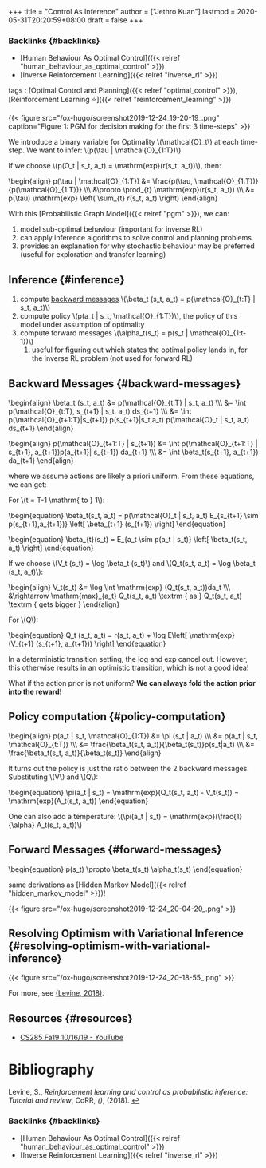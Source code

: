 +++
title = "Control As Inference"
author = ["Jethro Kuan"]
lastmod = 2020-05-31T20:20:59+08:00
draft = false
+++

### Backlinks {#backlinks}

- [Human Behaviour As Optimal Control]({{< relref "human_behaviour_as_optimal_control" >}})
- [Inverse Reinforcement Learning]({{< relref "inverse_rl" >}})

tags
: [Optimal Control and Planning]({{< relref "optimal_control" >}}), [Reinforcement Learning ⭐]({{< relref "reinforcement_learning" >}})

{{< figure src="/ox-hugo/screenshot2019-12-24_19-20-19_.png" caption="Figure 1: PGM for decision making for the first 3 time-steps" >}}

We introduce a binary variable for Optimality \\(\mathcal{O}\_t\\) at each
time-step. We want to infer: \\(p(\tau | \mathcal{O}\_{1:T})\\)

If we choose \\(p(O_t | s_t, a_t) = \mathrm{exp}(r(s_t, a_t))\\), then:

\begin{align}
p(\tau | \mathcal{O}\_{1:T}) &= \frac{p(\tau,
\mathcal{O}\_{1:T})}{p(\mathcal{O}\_{1:T})}
\\\\\\
&\propto \prod\_{t} \mathrm{exp}(r(s_t,
a_t)) \\\\\\
&= p(\tau) \mathrm{exp} \left( \sum\_{t}
r(s_t, a_t) \right)
\end{align}

With this [Probabilistic Graph Model]({{< relref "pgm" >}}), we can:

1.  model sub-optimal behaviour (important for inverse RL)
2.  can apply inference algorithms to solve control and planning problems
3.  provides an explanation for why stochastic behaviour may be
    preferred (useful for exploration and transfer learning)

## Inference {#inference}

1.  compute [backward messages](#backward-messages) \\(\beta_t (s_t, a_t) =
    p(\mathcal{O}\_{t:T} | s_t, a_t)\\)
2.  compute policy \\(p(a_t | s_t, \mathcal{O}\_{1:T})\\), the policy of
    this model under assumption of optimality
3.  compute forward messages \\(\alpha_t(s_t) = p(s_t | \mathcal{O}\_{1:t-1})\\)
    1.  useful for figuring out which states the optimal policy lands
        in, for the inverse RL problem (not used for forward RL)

## Backward Messages {#backward-messages}

\begin{align}
\beta_t (s_t, a_t) &= p(\mathcal{O}\_{t:T} | s_t, a_t) \\\\\\
&= \int p(\mathcal{O}\_{t:T}, s\_{t+1} | s_t, a_t)
ds\_{t+1} \\\\\\
&= \int p(\mathcal{O}\_{t+1:T}|s\_{t+1})
p(s\_{t+1}|s_t,a_t) p(\mathcal{O}\_t | s_t, a_t)
ds\_{t+1}
\end{align}

\begin{align}
p(\mathcal{O}\_{t+1:T} | s\_{t+1}) &= \int p(\mathcal{O}\_{t+1:T} |
s\_{t+1}, a\_{t+1})p(a\_{t+1}| s\_{t+1}) da\_{t+1} \\\\\\
&= \int \beta_t(s\_{t+1}, a\_{t+1}) da\_{t+1}
\end{align}

where we assume actions are likely a priori uniform. From these
equations, we can get:

For \\(t = T-1 \mathrm{ to } 1\\):

\begin{equation}
\beta_t(s_t, a_t) = p(\mathcal{O}\_t | s_t, a_t) E\_{s\_{t+1} \sim
p(s\_{t+1},a\_{t+1})} \left[ \beta\_{t+1} (s\_{t+1}) \right]
\end{equation}

\begin{equation}
\beta\_{t}(s_t) = E\_{a_t \sim p(a_t | s_t)} \left[ \beta\_t(s\_t, a\_t) \right]
\end{equation}

If we choose \\(V_t (s_t) = \log \beta_t (s_t)\\) and \\(Q_t(s_t, a_t) =
\log \beta_t (s_t, a_t)\\):

\begin{align}
V_t(s_t) &= \log \int \mathrm{exp} (Q_t(s_t, a_t))da_t \\\\\\
&\rightarrow \mathrm{max}\_{a_t} Q_t(s_t, a_t) \textrm { as
} Q_t(s_t, a_t) \textrm { gets bigger }
\end{align}

For \\(Q\\):

\begin{equation}
Q_t (s_t, a_t) = r(s_t, a_t) + \log E\left[ \mathrm{exp} (V\_{t+1}
(s\_{t+1}, a\_{t+1})) \right]
\end{equation}

In a deterministic transition setting, the log and exp cancel out.
However, this otherwise results in an optimistic transition, which is
not a good idea!

What if the action prior is not uniform? **We can always fold the action
prior into the reward!**

## Policy computation {#policy-computation}

\begin{align}
p(a_t | s_t, \mathcal{O}\_{1:T}) &= \pi (s_t | a_t) \\\\\\
&= p(a_t | s_t, \mathcal{O}\_{t:T})
\\\\\\
&= \frac{\beta_t(s_t,
a_t)}{\beta_t(s_t)}p(s_t|a_t) \\\\\\
&= \frac{\beta_t(s_t,
a_t)}{\beta_t(s_t)}
\end{align}

It turns out the policy is just the ratio between the 2 backward
messages. Substituting \\(V\\) and \\(Q\\):

\begin{equation}
\pi(a_t | s_t) = \mathrm{exp}(Q_t(s_t, a_t) - V_t(s_t)) = \mathrm{exp}(A_t(s_t, a_t))
\end{equation}

One can also add a temperature: \\(\pi(a_t | s_t) =
\mathrm{exp}(\frac{1}{\alpha} A_t(s_t, a_t))\\)

## Forward Messages {#forward-messages}

\begin{equation}
p(s_t) \propto \beta_t(s_t) \alpha_t(s_t)
\end{equation}

same derivations as [Hidden Markov Model]({{< relref "hidden_markov_model" >}})!

{{< figure src="/ox-hugo/screenshot2019-12-24_20-04-20_.png" >}}

## Resolving Optimism with Variational Inference {#resolving-optimism-with-variational-inference}

{{< figure src="/ox-hugo/screenshot2019-12-24_20-18-55_.png" >}}

For more, see <a id="bf624e2cac020327e631eac77ec9f4e9" href="#levine18_reinf_learn_contr_as_probab_infer">(Levine, 2018)</a>.

## Resources {#resources}

- [CS285 Fa19 10/16/19 - YouTube](https://www.youtube.com/watch?v=Pei6G8%5F3r8I&list=PLkFD6%5F40KJIwhWJpGazJ9VSj9CFMkb79A&index=13)

# Bibliography

<a id="levine18_reinf_learn_contr_as_probab_infer" target="_blank">Levine, S., _Reinforcement learning and control as probabilistic inference: Tutorial and review_, CoRR, _()_, (2018). </a> [↩](#bf624e2cac020327e631eac77ec9f4e9)

### Backlinks {#backlinks}

- [Human Behaviour As Optimal Control]({{< relref "human_behaviour_as_optimal_control" >}})
- [Inverse Reinforcement Learning]({{< relref "inverse_rl" >}})
